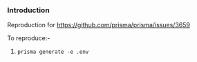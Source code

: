 ### Introduction

Reproduction for https://github.com/prisma/prisma/issues/3659

To reproduce:- 

1. `prisma generate -e .env`
